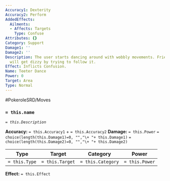 ```yaml
---
Accuracy1: Dexterity
Accuracy2: Perform
AddedEffects:
  Ailments:
  - Affects: Targets
    Type: Confuse
Attributes: {}
Category: Support
Damage1: ''
Damage2: ''
Description: The user starts dancing around with wobbly movements. Friends and foes
  will get dizzy by trying to follow it.
Effect: Inflicts Confusion.
Name: Teeter Dance
Power: 0
Target: Area
Type: Normal
---
```


#PokeroleSRD/Moves

### `= this.name` 
*`= this.Description`*

**Accuracy:** `= this.Accuracy1` + `= this.Accuracy2`
**Damage:** `= this.Power` `= choice(length(this.Damage1)=0, "","\+ "+ this.Damage1)` `= choice(length(this.Damage2)=0, "","\+ "+ this.Damage2)`

| Type          | Target          | Category          | Power          |
| ------------- | --------------- | ----------------  | -------------- |
| `= this.Type` | `= this.Target` | `= this.Category` | `= this.Power` | 

**Effect:** `= this.Effect`